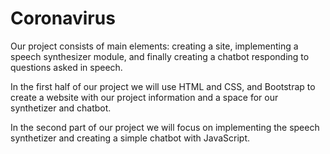 # Coronavirus

Our project consists of main elements: creating a site, implementing a speech synthesizer module, and finally creating a chatbot responding to questions asked in speech.

In the first half of our project we will use HTML and CSS, and Bootstrap to create a website with our project information and a space for our synthetizer and chatbot.

In the second part of our project we will focus on implementing the speech synthetizer and creating a simple chatbot with JavaScript.
